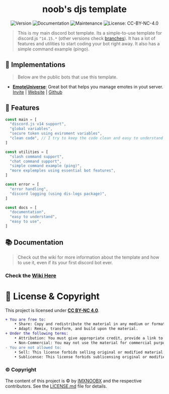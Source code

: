 <h1 
  align="center"
  >
  noob's djs template
</h1>

<div 
  align="center"
  >

  ![Version](https://img.shields.io/badge/version-1.3.0-blue.svg?cacheSeconds=2592000)
  ![Documentation](https://img.shields.io/badge/documentation-yes-brightgreen.svg)
  ![Maintenance](https://img.shields.io/badge/maintained-yes-brightgreen.svg)
  ![License: CC-BY-NC-4.0](https://img.shields.io/badge/license-CC.BY.NC.4.0-brightgreen.svg)
  
</div>

> This is my main discord bot template. Its a simple-to-use template for discord.js `^14.15.*` (other versions check [branches](https://github.com/IMXNOOBX/discord.bot/branches)). It has a lot of features and utilities to start coding your bot right away. It also has a simple command example (pingo).

## 🧩 Implementations
> Below are the public bots that use this template.

- [**EmoteUniverse**](https://bot.noob.bio): Great bot that helps you manage emotes in yout server. [Invite](https://bot.noob.bio/invite) | [Website](https://bot.noob.bio) | [Github](#)

## 🥏 Features

```js
const main = [
  "discord.js v14 support",
  "global variables",
  "secure token using eviroment variables",
  "clean code", // I try to keep the code clean and easy to understand
]

const utilities = [
  "slash command support",
  "chat command support",
  "simple command example (ping)",
  "more explemples using essential bot features",
]

const error = [
  "error handling",
  "discord logging (using dis-logs package)",
]

const docs = [
  "documentation",
  "easy to understand",
  "easy to use",
]
```

## 📚 Documentation
> Check out the wiki for more information about the template and how to use it, even if its your first discord bot ever.
### Check the [**Wiki Here**](./wiki)


# 🔖 License & Copyright

This project is licensed under [**CC BY-NC 4.0**](https://creativecommons.org/licenses/by-nc/4.0/).
```diff
+ You are free to:
	• Share: Copy and redistribute the material in any medium or format.
	• Adapt: Remix, transform, and build upon the material.
+ Under the following terms:
	• Attribution: You must give appropriate credit, provide a link to original the source repository, and indicate if changes were made.
	• Non-Commercial: You may not use the material for commercial purposes.
- You are not allowed to:
	• Sell: This license forbids selling original or modified material for commercial purposes.
	• Sublicense: This license forbids sublicensing original or modified material.
```
### ©️ Copyright
The content of this project is ©️ by [IMXNOOBX](https://github.com/IMXNOOBX) and the respective contributors. See the [LICENSE.md](LICENSE.md) file for details.

